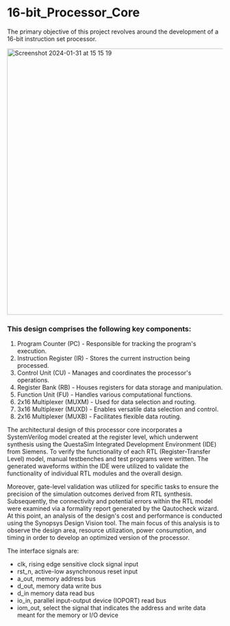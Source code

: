 # 16-bit_Processor_Core
The primary objective of this project revolves around the development of a 16-bit instruction set processor.

<img width="622" alt="Screenshot 2024-01-31 at 15 15 19" src="https://github.com/Kavi91/16-bit_Processor_Core/assets/153508129/62da057e-2b8c-4913-9efa-573b541e56bd">


 
### This design comprises the following key components:

1. Program Counter (PC) - Responsible for tracking the program's execution.
2. Instruction Register (IR) - Stores the current instruction being processed.
3. Control Unit (CU) - Manages and coordinates the processor's operations.
4. Register Bank (RB) - Houses registers for data storage and manipulation.
5. Function Unit (FU) - Handles various computational functions.
6. 2x16 Multiplexer (MUXM) - Used for data selection and routing.
7. 3x16 Multiplexer (MUXD) - Enables versatile data selection and control.
8. 2x16 Multiplexer (MUXB) - Facilitates flexible data routing.
   


The architectural design of this processor core incorporates a SystemVerilog model created at the register level, which underwent synthesis using the QuestaSim Integrated Development Environment (IDE) from Siemens. To verify the functionality of each RTL (Register-Transfer Level) model, manual testbenches and test programs were written. The generated waveforms within the IDE were utilized to validate the functionality of individual RTL modules and the overall design.

Moreover, gate-level validation was utilized for specific tasks to ensure the precision of the simulation outcomes derived from RTL synthesis. Subsequently, the connectivity and potential errors within the RTL model were examined via a formality report generated by the Qautocheck wizard. At this point, an analysis of the design's cost and performance is conducted using the Synopsys Design Vision tool. The main focus of this analysis is to observe the design area, resource utilization, power consumption, and timing in order to develop an optimized version of the processor.

The interface signals are:
- clk, rising edge sensitive clock signal input
- rst_n, active-low asynchronous reset input
- a_out, memory address bus
- d_out, memory data write bus
- d_in memory data read bus
- io_in, parallel input-output device (IOPORT) read bus
- iom_out, select the signal that indicates the address and write data meant for the memory or I/O device
